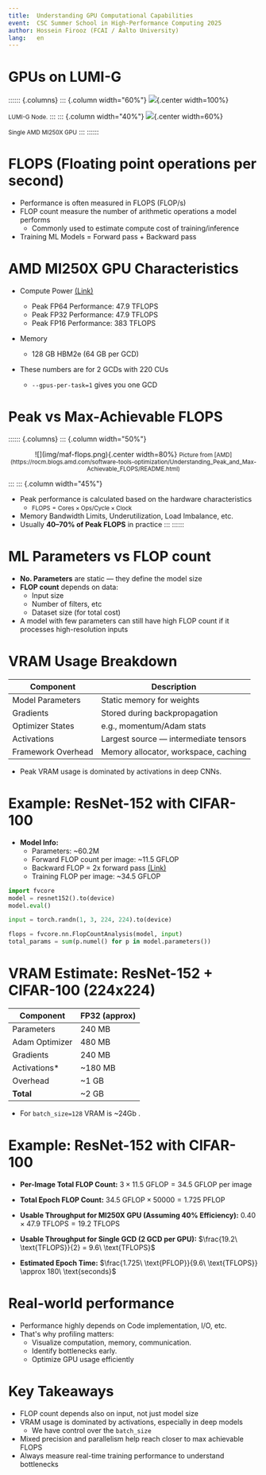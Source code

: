 ```yaml
---
title:  Understanding GPU Computational Capabilities
event:  CSC Summer School in High-Performance Computing 2025
author: Hossein Firooz (FCAI / Aalto University)
lang:   en
---
```


# GPUs on LUMI-G

:::::: {.columns}
::: {.column width="60%"}
![](img/lumi-g.svg){.center width=100%}

<small>LUMI-G Node.</small>
:::
::: {.column width="40%"}
![](img/amd-mi250.avif){.center width=60%}

<small>Single AMD MI250X GPU</small>
:::
::::::

# FLOPS (Floating point operations per second)

- Performance is often measured in FLOPS (FLOP/s)
- FLOP count measure the number of arithmetic operations a model performs
  - Commonly used to estimate compute cost of training/inference
- Training ML Models = Forward pass + Backward pass

# AMD MI250X GPU Characteristics
- Compute Power [(Link)](https://www.amd.com/en/products/accelerators/instinct/mi200/mi250x.html)
    - Peak FP64 Performance: 47.9 TFLOPS
    - Peak FP32 Performance: 47.9 TFLOPS
    - Peak FP16 Performance: 383 TFLOPS

- Memory
    - 128 GB HBM2e (64 GB per GCD)

- These numbers are for 2 GCDs with 220 CUs
    - `--gpus-per-task=1` gives you one GCD

# Peak vs Max-Achievable FLOPS

:::::: {.columns}
::: {.column width="50%"}
<center>
![](img/maf-flops.png){.center width=80%}
<small>Picture from [AMD](https://rocm.blogs.amd.com/software-tools-optimization/Understanding_Peak_and_Max-Achievable_FLOPS/README.html)</small>
</center>

:::
::: {.column width="45%"}
- Peak performance is calculated based on the hardware characteristics
  - <small>$\text{FLOPS} = \text{Cores} \times \text{Ops/Cycle} \times \text{Clock}$</small>
- Memory Bandwidth Limits, Underutilization, Load Imbalance, etc.
- Usually **40–70% of Peak FLOPS** in practice
:::
::::::

# ML Parameters vs FLOP count

- **No. Parameters** are static — they define the model size
- **FLOP count** depends on data:
    - Input size
    - Number of filters, etc
    - Dataset size (for total cost)
- A model with few parameters can still have high FLOP count if it processes high-resolution inputs

# VRAM Usage Breakdown

| Component            | Description                                  |
|---------------------|----------------------------------------------|
| Model Parameters     | Static memory for weights                    |
| Gradients            | Stored during backpropagation                |
| Optimizer States     | e.g., momentum/Adam stats                    |
| Activations          | Largest source — intermediate tensors        |
| Framework Overhead   | Memory allocator, workspace, caching         |

- Peak VRAM usage is dominated by activations in deep CNNs.

# Example: ResNet-152 with CIFAR-100

- **Model Info:**
    - Parameters: ~60.2M
    - Forward FLOP count per image: ~11.5 GFLOP
    - Backward FLOP = 2x forward pass [(Link)](https://epoch.ai/blog/backward-forward-FLOP-ratio)
    - Training FLOP per image: ~34.5 GFLOP

```python
import fvcore
model = resnet152().to(device)
model.eval()

input = torch.randn(1, 3, 224, 224).to(device)

flops = fvcore.nn.FlopCountAnalysis(model, input)
total_params = sum(p.numel() for p in model.parameters())
```

# VRAM Estimate: ResNet-152 + CIFAR-100 (224x224)

| Component          | FP32 (approx) |
|-------------------|---------------|
| Parameters         | 240 MB        |
| Adam  Optimizer    | 480 MB        |
| Gradients          | 240 MB        |
| Activations*       | ~180 MB       |
| Overhead           | ~1 GB         |
| **Total**          | ~2 GB         |

- For `batch_size=128` VRAM is ~24Gb .

# Example: ResNet-152 with CIFAR-100

- **Per-Image Total FLOP Count:**
$3 \times 11.5\ \text{GFLOP} = 34.5\ \text{GFLOP\ per\ image}$

- **Total Epoch FLOP Count:**
$34.5\ \text{GFLOP} \times 50000 = 1.725\ \text{PFLOP}$


- **Usable Throughput for MI250X GPU (Assuming 40% Efficiency):**
$0.40 \times 47.9\ \text{TFLOPS} = 19.2\ \text{TFLOPS}$

- **Usable Throughput for Single GCD (2 GCD per GPU):**
$\frac{19.2\ \text{TFLOPS}}{2} = 9.6\ \text{TFLOPS}$

- **Estimated Epoch Time:**
$\frac{1.725\ \text{PFLOP}}{9.6\ \text{TFLOPS}} \approx 180\ \text{seconds}$


# Real-world performance

- Performance highly depends on Code implementation, I/O, etc.
- That's why profiling matters:
    - Visualize computation, memory, communication.
    - Identify bottlenecks early.
    - Optimize GPU usage efficiently

# Key Takeaways

- FLOP count depends also on input, not just model size
- VRAM usage is dominated by activations, especially in deep models
  - We have control over the `batch_size`
- Mixed precision and parallelism help reach closer to max achievable FLOPS
- Always measure real-time training performance to understand bottlenecks
